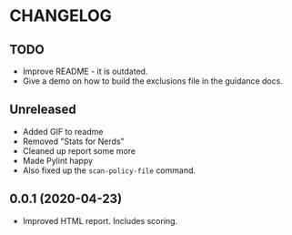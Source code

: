# CHANGELOG

## TODO
* Improve README - it is outdated.
* Give a demo on how to build the exclusions file in the guidance docs.

## Unreleased
* Added GIF to readme
* Removed "Stats for Nerds"
* Cleaned up report some more
* Made Pylint happy
* Also fixed up the `scan-policy-file` command.

## 0.0.1 (2020-04-23)
* Improved HTML report. Includes scoring.
